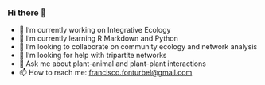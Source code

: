 ### Hi there 👋

- 🔭 I’m currently working on Integrative Ecology
- 🌱 I’m currently learning R Markdown and Python
- 👯 I’m looking to collaborate on community ecology and network analysis
- 🤔 I’m looking for help with tripartite networks
- 💬 Ask me about plant-animal and plant-plant interactions
- 📫 How to reach me: francisco.fonturbel@gmail.com

<!--
**fonturbel/fonturbel** is a ✨ _special_ ✨ repository because its `README.md` (this file) appears on your GitHub profile.

Here are some ideas to get you started:


- 😄 Pronouns: he/him
- ⚡ Fun fact: none
-->
